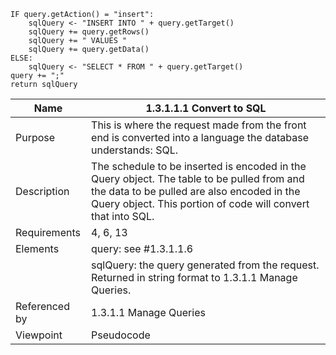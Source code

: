 ```
IF query.getAction() = "insert":
    sqlQuery <- "INSERT INTO " + query.getTarget()
    sqlQuery += query.getRows()
    sqlQuery += " VALUES "
    sqlQuery += query.getData()
ELSE:
    sqlQuery <- "SELECT * FROM " + query.getTarget()
query += ";"
return sqlQuery
```

| Name | 1.3.1.1.1 Convert to SQL |
| ----------- | ---------- |
| Purpose | This is where the request made from the front end is converted into a language the database understands: SQL. |
| Description | The schedule to be inserted is encoded in the Query object. The table to be pulled from and the data to be pulled are also encoded in the Query object. This portion of code will convert that into SQL. |
| Requirements | 4, 6, 13 |
| Elements | query: see #1.3.1.1.6 |
|          | sqlQuery: the query generated from the request. Returned in string format to 1.3.1.1 Manage Queries. |
| Referenced by | 1.3.1.1 Manage Queries |
| Viewpoint | Pseudocode |
